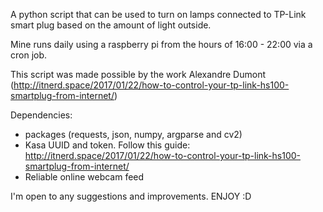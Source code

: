 A python script that can be used to turn on lamps connected to TP-Link smart plug based on the amount of light outside.

Mine runs daily using a raspberry pi from the hours of 16:00 - 22:00 via a cron job. 

This script was made possible by the work Alexandre Dumont (http://itnerd.space/2017/01/22/how-to-control-your-tp-link-hs100-smartplug-from-internet/)

Dependencies:
  - packages (requests, json, numpy, argparse and cv2)
  - Kasa UUID and token. Follow this guide: http://itnerd.space/2017/01/22/how-to-control-your-tp-link-hs100-smartplug-from-internet/
  - Reliable online webcam feed


I'm open to any suggestions and improvements. ENJOY :D
